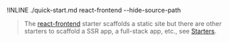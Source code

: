!INLINE ./quick-start.md react-frontend --hide-source-path

> The
> [react-frontend](/plugins/create/starters/react-frontend#readme)
> starter scaffolds a static site but there
> are other starters to scaffold
> a SSR app, a full-stack app, etc.,
> see [Starters](/docs/starters.md#readme).
